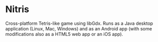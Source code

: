 # Nitris
Cross-platform Tetris-like game using libGdx. Runs as a Java desktop application (Linux, Mac, Windows) and as an Android app (with some modifications also as a HTML5 web app or an iOS app).

